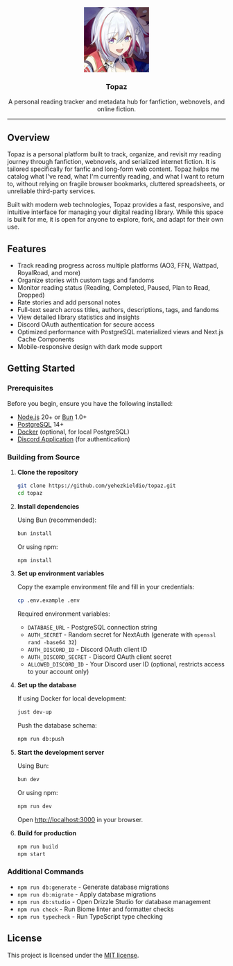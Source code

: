 <div align="center">

<img src="public/topaz.jpg" align="center" width="150px" height="150px">

<h3>Topaz</h3>
<p>A personal reading tracker and metadata hub for fanfiction, webnovels, and online fiction.</p>

</div>

---

## Overview

Topaz is a personal platform built to track, organize, and revisit my reading journey through fanfiction, webnovels, and serialized internet fiction. It is tailored specifically for fanfic and long-form web content. Topaz helps me catalog what I've read, what I'm currently reading, and what I want to return to, without relying on fragile browser bookmarks, cluttered spreadsheets, or unreliable third-party services.

Built with modern web technologies, Topaz provides a fast, responsive, and intuitive interface for managing your digital reading library. While this space is built for me, it is open for anyone to explore, fork, and adapt for their own use.

## Features

- Track reading progress across multiple platforms (AO3, FFN, Wattpad, RoyalRoad, and more)
- Organize stories with custom tags and fandoms
- Monitor reading status (Reading, Completed, Paused, Plan to Read, Dropped)
- Rate stories and add personal notes
- Full-text search across titles, authors, descriptions, tags, and fandoms
- View detailed library statistics and insights
- Discord OAuth authentication for secure access
- Optimized performance with PostgreSQL materialized views and Next.js Cache Components
- Mobile-responsive design with dark mode support

## Getting Started

### Prerequisites

Before you begin, ensure you have the following installed:

- [Node.js](https://nodejs.org/) 20+ or [Bun](https://bun.sh/) 1.0+
- [PostgreSQL](https://www.postgresql.org/) 14+
- [Docker](https://www.docker.com/) (optional, for local PostgreSQL)
- [Discord Application](https://discord.com/developers/applications) (for authentication)

### Building from Source

1. **Clone the repository**

   ```bash
   git clone https://github.com/yehezkieldio/topaz.git
   cd topaz
   ```

2. **Install dependencies**

   Using Bun (recommended):
   ```bash
   bun install
   ```

   Or using npm:
   ```bash
   npm install
   ```

3. **Set up environment variables**

   Copy the example environment file and fill in your credentials:
   ```bash
   cp .env.example .env
   ```

   Required environment variables:
   - `DATABASE_URL` - PostgreSQL connection string
   - `AUTH_SECRET` - Random secret for NextAuth (generate with `openssl rand -base64 32`)
   - `AUTH_DISCORD_ID` - Discord OAuth client ID
   - `AUTH_DISCORD_SECRET` - Discord OAuth client secret
   - `ALLOWED_DISCORD_ID` - Your Discord user ID (optional, restricts access to your account only)

4. **Set up the database**

   If using Docker for local development:
   ```bash
   just dev-up
   ```

   Push the database schema:
   ```bash
   npm run db:push
   ```

5. **Start the development server**

   Using Bun:
   ```bash
   bun dev
   ```

   Or using npm:
   ```bash
   npm run dev
   ```

   Open [http://localhost:3000](http://localhost:3000) in your browser.

6. **Build for production**

   ```bash
   npm run build
   npm start
   ```

### Additional Commands

- `npm run db:generate` - Generate database migrations
- `npm run db:migrate` - Apply database migrations
- `npm run db:studio` - Open Drizzle Studio for database management
- `npm run check` - Run Biome linter and formatter checks
- `npm run typecheck` - Run TypeScript type checking

## License

This project is licensed under the [MIT license](LICENSE).

